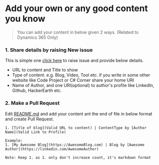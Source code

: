 # Add your own or any good content you know

> You can add your content in below given 2 ways. (Related to Dynamics 365 Only)

### 1. Share details by raising New issue

This is simple one [click here](https://github.com/AshV/dynamics365-online-content/issues/new) to raise issue and provide below details.
* URL to content and Title to show
* Type of content. e.g. Blog, Video, Tool etc. if you write in some other website like Code Project or C# Corner share your home URI
* Name of Author, and one URI(optional) to author's profile like LinkedIn, Github, HackerEarth etc.

### 2. Make a Pull Request

Edit [README.md](https://github.com/AshV/dynamics365-online-content/edit/master/README.md) and add your content ant the end of file in below format and create Pull Request.
```
1. [Title of blog](Valid URL to content) | ContentType by [Author Name](Valid Link to Profile)

Example:
1. [My Awesome Blog](https://AwesomeBlog.com) | Blog by [Awesome Author](https://linkedin.com/AwesomeAuthor)

Note: Keep 1. as 1. only don't increase count, it's markdown format
```
